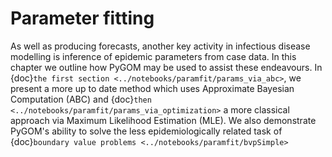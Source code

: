 # Parameter fitting

As well as producing forecasts, another key activity in infectious disease modelling is inference of epidemic parameters from case data.
In this chapter we outline how PyGOM may be used to assist these endeavours.
In {doc}`the first section <../notebooks/paramfit/params_via_abc>`, we present a more up to date method which uses Approximate Bayesian Computation (ABC) and {doc}`then <../notebooks/paramfit/params_via_optimization>` a more classical approach via Maximum Likelihood Estimation (MLE).
We also demonstrate PyGOM's ability to solve the less epidemiologically related task of {doc}`boundary value problems <../notebooks/paramfit/bvpSimple>`